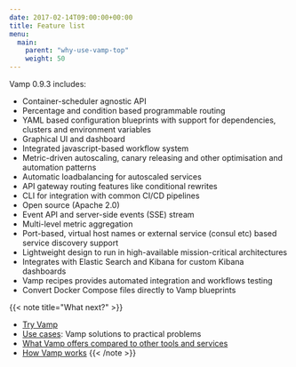 ```yaml
---
date: 2017-02-14T09:00:00+00:00
title: Feature list
menu:
  main:
    parent: "why-use-vamp-top"
    weight: 50
---
```


Vamp 0.9.3 includes:

* Container-scheduler agnostic API
* Percentage and condition based programmable routing
* YAML based configuration blueprints with support for dependencies, clusters and environment variables
* Graphical UI and dashboard
* Integrated javascript-based workflow system
* Metric-driven autoscaling, canary releasing and other optimisation and automation patterns
* Automatic loadbalancing for autoscaled services
* API gateway routing features like conditional rewrites
* CLI for integration with common CI/CD pipelines
* Open source (Apache 2.0)
* Event API and server-side events (SSE) stream
* Multi-level metric aggregation
* Port-based, virtual host names or external service (consul etc) based service discovery support
* Lightweight design to run in high-available mission-critical architectures
* Integrates with Elastic Search and Kibana for custom Kibana dashboards
* Vamp recipes provides automated integration and workflows testing
* Convert Docker Compose files directly to Vamp blueprints


{{< note title="What next?" >}}
* [Try Vamp](/documentation/installation/hello-world/)
* [Use cases](/why-use-vamp/use-cases/use-cases): Vamp solutions to practical problems
* [What Vamp offers compared to other tools and services](/why-use-vamp/vamp-compared-to/proxies-and-load-balancers/)
* [How Vamp works](/documentation/how-vamp-works/architecture-and-components/)
{{< /note >}}

